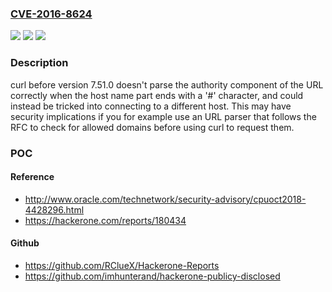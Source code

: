 ### [CVE-2016-8624](https://cve.mitre.org/cgi-bin/cvename.cgi?name=CVE-2016-8624)
![](https://img.shields.io/static/v1?label=Product&message=curl&color=blue)
![](https://img.shields.io/static/v1?label=Version&message=n%2Fa&color=blue)
![](https://img.shields.io/static/v1?label=Vulnerability&message=CWE-20&color=brighgreen)

### Description

curl before version 7.51.0 doesn't parse the authority component of the URL correctly when the host name part ends with a '#' character, and could instead be tricked into connecting to a different host. This may have security implications if you for example use an URL parser that follows the RFC to check for allowed domains before using curl to request them.

### POC

#### Reference
- http://www.oracle.com/technetwork/security-advisory/cpuoct2018-4428296.html
- https://hackerone.com/reports/180434

#### Github
- https://github.com/RClueX/Hackerone-Reports
- https://github.com/imhunterand/hackerone-publicy-disclosed

